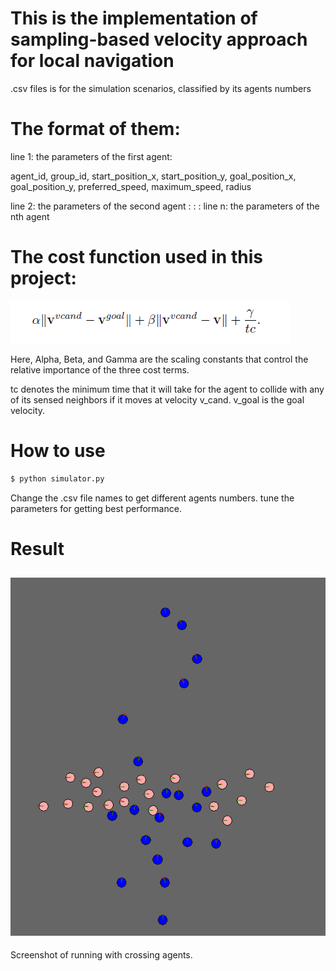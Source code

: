 # This is the implementation of sampling-based velocity approach for local navigation

.csv files is for the simulation scenarios, classified by its agents numbers

# The format of them:

line 1: the parameters of the first agent:

agent_id, group_id, start_position_x, start_position_y, goal_position_x, goal_position_y, preferred_speed, maximum_speed, radius

line 2: the parameters of the second agent
: : :
line n: the parameters of the nth agent

# The cost function used in this project:

![image](https://github.com/SidSong01/Motion-Planning/blob/master/Sampling-Based%20Local%20Navigation/cost_function.png)

Here, Alpha, Beta, and Gamma are the scaling constants that control the relative importance of the three cost terms.

tc denotes the minimum time that it will take for the agent to collide with any of its sensed neighbors if it moves at velocity v_cand. v_goal is the goal velocity.

# How to use
```sh
$ python simulator.py
``` 

Change the .csv file names to get different agents numbers. tune the parameters for getting best performance.

[//]: # (Image References)
[image1]: ./example.png

# Result
![alt text][image1]
---
Screenshot of running with crossing agents.
